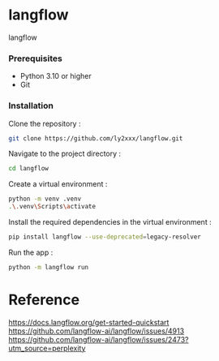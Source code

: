 # langflow
langflow

### Prerequisites
- Python 3.10 or higher
- Git

### Installation
Clone the repository :
```bash
git clone https://github.com/ly2xxx/langflow.git
```

Navigate to the project directory :
```bash
cd langflow
```

Create a virtual environment :
```bash
python -m venv .venv
.\.venv\Scripts\activate
```

Install the required dependencies in the virtual environment :
```bash
pip install langflow --use-deprecated=legacy-resolver
```

Run the app :
```bash
python -m langflow run
```

# Reference
https://docs.langflow.org/get-started-quickstart
https://github.com/langflow-ai/langflow/issues/4913 
https://github.com/langflow-ai/langflow/issues/2473?utm_source=perplexity
